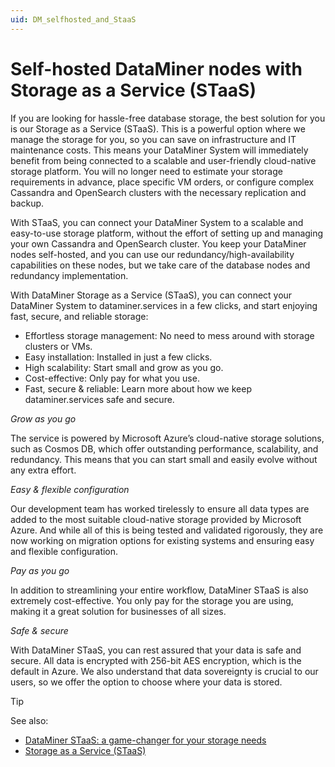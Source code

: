 ```yaml
---
uid: DM_selfhosted_and_StaaS
---
```


# Self-hosted DataMiner nodes with Storage as a Service (STaaS)

If you are looking for hassle-free database storage, the best solution for you is our Storage as a Service (STaaS). This is a powerful option where we manage the storage for you, so you can save on infrastructure and IT maintenance costs. This means your DataMiner System will immediately benefit from being connected to a scalable and user-friendly cloud-native storage platform. You will no longer need to estimate your storage requirements in advance, place specific VM orders, or configure complex Cassandra and OpenSearch clusters with the necessary replication and backup.

With STaaS, you can connect your DataMiner System to a scalable and easy-to-use storage platform, without the effort of setting up and managing your own Cassandra and OpenSearch cluster. You keep your DataMiner nodes self-hosted, and you can use our redundancy/high-availability capabilities on these nodes, but we take care of the database nodes and redundancy implementation.

With DataMiner Storage as a Service (STaaS), you can connect your DataMiner System to dataminer.services in a few clicks, and start enjoying fast, secure, and reliable storage:

- Effortless storage management: No need to mess around with storage clusters or VMs.
- Easy installation: Installed in just a few clicks.
- High scalability: Start small and grow as you go.
- Cost-effective: Only pay for what you use.
- Fast, secure & reliable: Learn more about how we keep dataminer.services safe and secure.

*Grow as you go*

The service is powered by Microsoft Azure’s cloud-native storage solutions, such as Cosmos DB, which offer outstanding performance, scalability, and redundancy. This means that you can start small and easily evolve without any extra effort.

*Easy & flexible configuration*

Our development team has worked tirelessly to ensure all data types are added to the most suitable cloud-native storage provided by Microsoft Azure. And while all of this is being tested and validated rigorously, they are now working on migration options for existing systems and ensuring easy and flexible configuration.

*Pay as you go*

In addition to streamlining your entire workflow, DataMiner STaaS is also extremely cost-effective. You only pay for the storage you are using, making it a great solution for businesses of all sizes.

*Safe & secure*

With DataMiner STaaS, you can rest assured that your data is safe and secure. All data is encrypted with 256-bit AES encryption, which is the default in Azure. We also understand that data sovereignty is crucial to our users, so we offer the option to choose where your data is stored.

> [!TIP]
> See also:
>
> - [DataMiner STaaS: a game-changer for your storage needs](https://community.dataminer.services/dataminer-staas-a-game-changer-for-your-storage-needs/)
> - [Storage as a Service (STaaS)](xref:STaaS)
